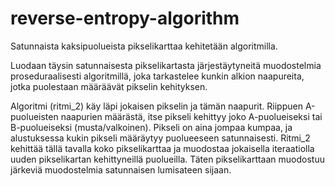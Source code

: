 # reverse-entropy-algorithm
Satunnaista kaksipuolueista pikselikarttaa kehitetään algoritmilla.

Luodaan täysin satunnaisesta pikselikartasta järjestäytyneitä muodostelmia proseduraalisesti algoritmillä, joka tarkastelee kunkin alkion naapureita, jotka puolestaan määräävät pikselin kehityksen.

Algoritmi (ritmi_2) käy läpi jokaisen pikselin ja tämän naapurit. Riippuen A-puolueisten naapurien määrästä, itse pikseli kehittyy joko A-puolueiseksi tai B-puolueiseksi (musta/valkoinen). Pikseli on aina jompaa kumpaa, ja alustuksessa kukin pikseli määräytyy puolueeseen satunnaisesti.
Ritmi_2 kehittää tällä tavalla koko pikselikarttaa ja muodostaa jokaisella iteraatiolla uuden pikselikartan kehittyneillä puolueilla. Täten pikselikarttaan muodostuu järkeviä muodostelmia satunnaisen lumisateen sijaan.
